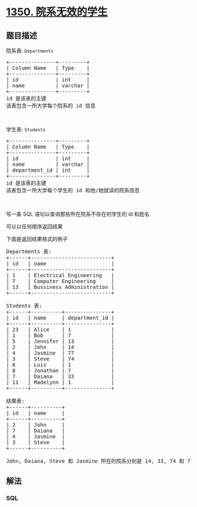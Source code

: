 # [1350. 院系无效的学生](https://leetcode-cn.com/problems/students-with-invalid-departments)



## 题目描述

<!-- 这里写题目描述 -->

<p>院系表: <code>Departments</code></p>

<pre>
+---------------+---------+
| Column Name   | Type    |
+---------------+---------+
| id            | int     |
| name          | varchar |
+---------------+---------+
id 是该表的主键
该表包含一所大学每个院系的 id 信息
</pre>

<p>&nbsp;</p>

<p>学生表: <code>Students</code></p>

<pre>
+---------------+---------+
| Column Name   | Type    |
+---------------+---------+
| id            | int     |
| name          | varchar |
| department_id | int     |
+---------------+---------+
id 是该表的主键
该表包含一所大学每个学生的 id 和他/她就读的院系信息
</pre>

<p>&nbsp;</p>

<p>写一条 SQL 语句以查询那些所在院系不存在的学生的 id 和姓名</p>

<p>可以以任何顺序返回结果</p>

<p>下面是返回结果格式的例子</p>

<pre>
Departments 表:
+------+--------------------------+
| id   | name                     |
+------+--------------------------+
| 1    | Electrical Engineering   |
| 7    | Computer Engineering     |
| 13   | Bussiness Administration |
+------+--------------------------+

Students 表:
+------+----------+---------------+
| id   | name     | department_id |
+------+----------+---------------+
| 23   | Alice    | 1             |
| 1    | Bob      | 7             |
| 5    | Jennifer | 13            |
| 2    | John     | 14            |
| 4    | Jasmine  | 77            |
| 3    | Steve    | 74            |
| 6    | Luis     | 1             |
| 8    | Jonathan | 7             |
| 7    | Daiana   | 33            |
| 11   | Madelynn | 1             |
+------+----------+---------------+

结果表:
+------+----------+
| id   | name     |
+------+----------+
| 2    | John     |
| 7    | Daiana   |
| 4    | Jasmine  |
| 3    | Steve    |
+------+----------+

John, Daiana, Steve 和 Jasmine 所在的院系分别是 14, 33, 74 和 77， 其中 14, 33, 74 和 77 并不存在于院系表
</pre>


## 解法

<!-- 这里可写通用的实现逻辑 -->

<!-- tabs:start -->

### **SQL**

<!-- 这里可写当前语言的特殊实现逻辑 -->

```sql

```

<!-- tabs:end -->
